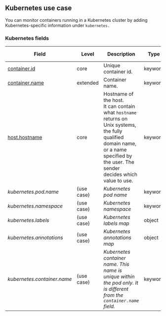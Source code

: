 ## Kubernetes use case

You can monitor containers running in a Kubernetes cluster by adding Kubernetes-specific information under `kubernetes.`


### <a name="kubernetes"></a> Kubernetes fields


| Field  | Level  | Description  | Type  | Multi Field  | Example  |
|---|---|---|---|---|---|
| [container.id](https://github.com/elastic/ecs#container.id)  | core | Unique container id. | keyword |  |
| [container.name](https://github.com/elastic/ecs#container.name)  | extended | Container name. | keyword |  |
| [host.hostname](https://github.com/elastic/ecs#host.hostname)  | core | Hostname of the host.<br/>It can contain what `hostname` returns on Unix systems, the fully qualified domain name, or a name specified by the user. The sender decides which value to use. | keyword |  |
| <a name="kubernetes.pod.name"></a>*kubernetes.pod.name* | (use case) | *Kubernetes pod name* | keyword |  |
| <a name="kubernetes.namespace"></a>*kubernetes.namespace* | (use case) | *Kubernetes namespace* | keyword |  |
| <a name="kubernetes.labels"></a>*kubernetes.labels* | (use case) | *Kubernetes labels map* | object |  |
| <a name="kubernetes.annotations"></a>*kubernetes.annotations* | (use case) | *Kubernetes annotations map* | object |  |
| <a name="kubernetes.container.name"></a>*kubernetes.container.name* | (use case) | *Kubernetes container name. This name is unique within the pod only. It is different from the `container.name` field.* | keyword |  |



